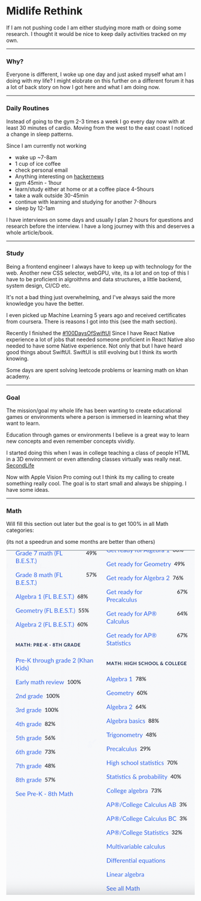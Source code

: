 # Midlife Rethink

If I am not pushing code I am either studying more math or doing some research. I thought it would be nice to keep daily activities tracked on my own.

---

### Why?

Everyone is different, I woke up one day and just asked myself what am I doing with my life? I might elobrate on this further on a different forum it has a lot of back story on how I got here and what I am doing now.

---

### Daily Routines

Instead of going to the gym 2-3 times a week I go every day now with at least 30 minutes of cardio. Moving from the west to the east coast I noticed a change in sleep patterns.

Since I am currently not working

- wake up ~7-8am
- 1 cup of ice coffee
- check personal email
- Anything interesting on [hackernews](https://hackernews.com)
- gym 45min - 1hour
- learn/study either at home or at a coffee place 4-5hours
- take a walk outside 30-45min
- continue with learning and studying for another 7-8hours
- sleep by 12-1am

I have interviews on some days and usually I plan 2 hours for questions and research before the interview. I have a long journey with this and deserves a whole article/book.

---

### Study

Being a frontend engineer I always have to keep up with technology for the web. Another new CSS selector, webGPU, vite, its a lot and on top of this I have to be proficient in algroithms and data structures, a little backend, system design, CI/CD etc.

It's not a bad thing just overwhelming, and I've always said the more knowledge you have the better.

I even picked up Machine Learning 5 years ago and received certificates from coursera. There is reasons I got into this (see the math section).

Recently I finished the [#100DaysOfSwiftUI](https://www.hackingwithswift.com/100/) Since I have React Native experience a lot of jobs that needed someone proficient in React Native also needed to have some Native experience. Not only that but I have heard good things about SwiftUI. SwiftUI is still evolving but I think its worth knowing.

Some days are spent solving leetcode problems or learning math on khan academy.

---

### Goal

The mission/goal my whole life has been wanting to create educational games or environments where a person is immersed in learning what they want to learn.

Education through games or environments I believe is a great way to learn new concepts and even remember concepts vividly.

I started doing this when I was in college teaching a class of people HTML in a 3D environment or even attending classes virtually was really neat. [SecondLife](https://secondlife.com/)

Now with Apple Vision Pro coming out I think its my calling to create something really cool. The goal is to start small and always be shipping. I have some ideas.

---

### Math

Will fill this section out later but the goal is to get 100% in all Math categories:

(its not a speedrun and some months are better than others)

![Progress thus far](images/khan.png)

